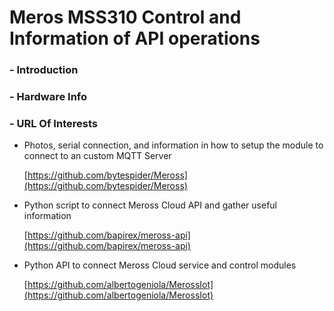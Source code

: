 # Meros MSS310 Control and Information of API operations

### - Introduction

### - Hardware Info

### - URL Of Interests

* Photos, serial connection, and information in how to setup the module to connect to an custom MQTT Server

   [https://github.com/bytespider/Meross](https://github.com/bytespider/Meross)
   
* Python script to connect Meross Cloud API and gather useful information

   [https://github.com/bapirex/meross-api](https://github.com/bapirex/meross-api)

* Python API to connect Meross Cloud service and control modules

   [https://github.com/albertogeniola/MerossIot](https://github.com/albertogeniola/MerossIot)
